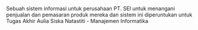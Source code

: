 Sebuah sistem informasi untuk perusahaan PT. SEI untuk menangani penjualan dan pemasaran produk mereka dan sistem ini diperuntukan untuk Tugas Akhir Aulia Siska Natastiti - Manajemen Informatika